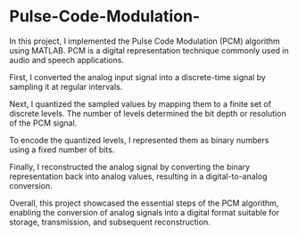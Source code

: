 # Pulse-Code-Modulation-
In this project, I implemented the Pulse Code Modulation (PCM) algorithm using MATLAB. PCM is a digital representation technique commonly used in audio and speech applications. 

First, I converted the analog input signal into a discrete-time signal by sampling it at regular intervals. 

Next, I quantized the sampled values by mapping them to a finite set of discrete levels. The number of levels determined the bit depth or resolution of the PCM signal. 

To encode the quantized levels, I represented them as binary numbers using a fixed number of bits. 

Finally, I reconstructed the analog signal by converting the binary representation back into analog values, resulting in a digital-to-analog conversion. 

Overall, this project showcased the essential steps of the PCM algorithm, enabling the conversion of analog signals into a digital format suitable for storage, transmission, and subsequent reconstruction.
